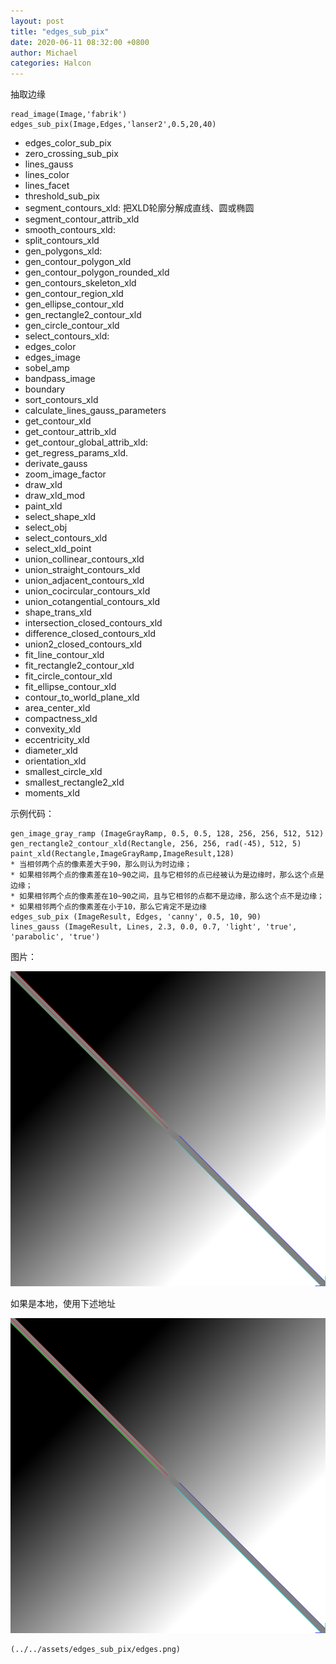 ```yaml
---
layout: post
title: "edges_sub_pix"
date: 2020-06-11 08:32:00 +0800
author: Michael
categories: Halcon
---
```


抽取边缘

	read_image(Image,'fabrik')
	edges_sub_pix(Image,Edges,'lanser2',0.5,20,40)

- edges_color_sub_pix
- zero_crossing_sub_pix
- lines_gauss
- lines_color
- lines_facet
- threshold_sub_pix
- segment_contours_xld: 把XLD轮廓分解成直线、圆或椭圆
- segment_contour_attrib_xld
- smooth_contours_xld: 
- split_contours_xld
- gen_polygons_xld:
- gen_contour_polygon_xld
- gen_contour_polygon_rounded_xld
- gen_contours_skeleton_xld
- gen_contour_region_xld
- gen_ellipse_contour_xld 
- gen_rectangle2_contour_xld
- gen_circle_contour_xld
- select_contours_xld: 
- edges_color
- edges_image
- sobel_amp
- bandpass_image
- boundary
- sort_contours_xld
- calculate_lines_gauss_parameters
- get_contour_xld
- get_contour_attrib_xld
- get_contour_global_attrib_xld:
- get_regress_params_xld.
- derivate_gauss
- zoom_image_factor
- draw_xld
- draw_xld_mod
- paint_xld
- select_shape_xld
- select_obj
- select_contours_xld
- select_xld_point
- union_collinear_contours_xld
- union_straight_contours_xld
- union_adjacent_contours_xld
- union_cocircular_contours_xld
- union_cotangential_contours_xld
- shape_trans_xld
- intersection_closed_contours_xld
- difference_closed_contours_xld
- union2_closed_contours_xld
- fit_line_contour_xld
- fit_rectangle2_contour_xld 
- fit_circle_contour_xld
- fit_ellipse_contour_xld
- contour_to_world_plane_xld
- area_center_xld
- compactness_xld
- convexity_xld
- eccentricity_xld
- diameter_xld
- orientation_xld
- smallest_circle_xld
- smallest_rectangle2_xld
- moments_xld

示例代码：

	gen_image_gray_ramp (ImageGrayRamp, 0.5, 0.5, 128, 256, 256, 512, 512)
	gen_rectangle2_contour_xld(Rectangle, 256, 256, rad(-45), 512, 5)
	paint_xld(Rectangle,ImageGrayRamp,ImageResult,128)    
	* 当相邻两个点的像素差大于90，那么则认为时边缘；
	* 如果相邻两个点的像素差在10~90之间，且与它相邻的点已经被认为是边缘时，那么这个点是边缘；
	* 如果相邻两个点的像素差在10~90之间，且与它相邻的点都不是边缘，那么这个点不是边缘；
	* 如果相邻两个点的像素差在小于10，那么它肯定不是边缘
	edges_sub_pix (ImageResult, Edges, 'canny', 0.5, 10, 90)
	lines_gauss (ImageResult, Lines, 2.3, 0.0, 0.7, 'light', 'true', 'parabolic', 'true')

图片：

![边缘检测结果图 in Jekyll](/assets/edges_sub_pix/edges.png)

如果是本地，使用下述地址

![边缘检测结果图 in Jekyll](../../assets/edges_sub_pix/edges.png)

	(../../assets/edges_sub_pix/edges.png)

